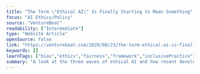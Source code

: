 ```yaml
---
title: "The Term \"Ethical AI\" Is Finally Starting to Mean Something"
focus: "AI Ethics/Policy"
source: "VentureBeat"
readability: ["Intermediate"]
type: "Website Article"
openSource: false
link: "https://venturebeat.com/2020/08/23/the-term-ethical-ai-is-finally-starting-to-mean-something/"
keywords: []
learnTags: ["bias","ethics","fairness","framework","inclusivePractice"]
summary: "A look at the three waves of ethical AI and how recent developments are shaping the focus of its most recent iteration. "
---
```

